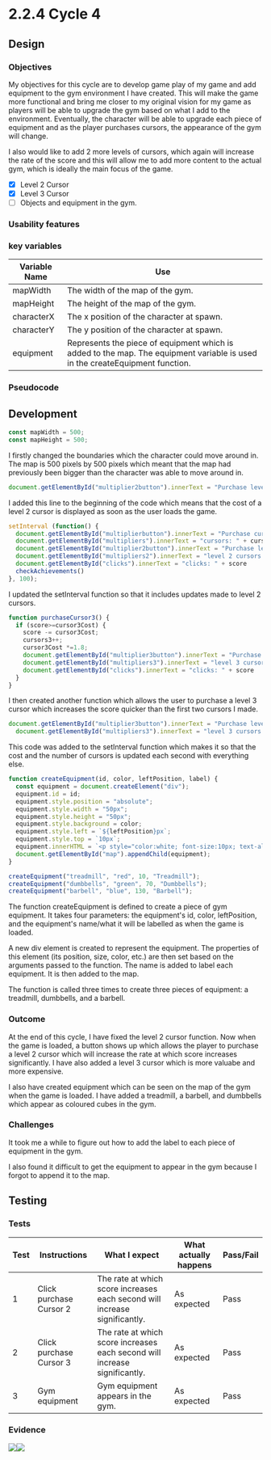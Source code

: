 # 2.2.4 Cycle 4

## Design

### Objectives

My objectives for this cycle are to develop game play of my game and add equipment to the gym environment I have created. This will make the game more functional and bring me closer to my original vision for my game as players will be able to upgrade the gym based on what I add to the environment. Eventually, the character will be able to upgrade each piece of equipment and as the player purchases cursors, the appearance of the gym will change.

I also would like to add 2 more levels of cursors, which again will increase the rate of the score and this will allow me to add more content to the actual gym, which is ideally the main focus of the game.

* [x] Level 2 Cursor
* [x] Level 3 Cursor
* [ ] Objects and equipment in the gym.

### Usability features

### key variables

| Variable Name | Use                                                                                                                          |
| ------------- | ---------------------------------------------------------------------------------------------------------------------------- |
| mapWidth      | The width of the map of the gym.                                                                                             |
| mapHeight     | The height of the map of the gym.                                                                                            |
| characterX    | The x position of the character at spawn.                                                                                    |
| characterY    | The y position of the character at spawn.                                                                                    |
| equipment     | Represents the piece of equipment which is added to the map. The equipment variable is used in the createEquipment function. |

### Pseudocode

## Development

```javascript
const mapWidth = 500;
const mapHeight = 500;
```

I firstly changed the boundaries which the character could move around in. The map is 500 pixels by 500 pixels which meant that the map had previously been bigger than the character was able to move around in.

```javascript
document.getElementById("multiplier2button").innerText = "Purchase level 2 cursor" + "[" + cursor2Cost + "]"
```

I added this line to the beginning of the code which means that the cost of a level 2 cursor is displayed as soon as the user loads the game.

```javascript
setInterval (function() {
  document.getElementById("multiplierbutton").innerText = "Purchase cursor" + "[" + cursorCost + "]"
  document.getElementById("multipliers").innerText = "cursors: " + cursors
  document.getElementById("multiplier2button").innerText = "Purchase level 2 cursor" + "[" + cursor2Cost + "]"
  document.getElementById("multipliers2").innerText = "level 2 cursors: " + cursors2;
  document.getElementById("clicks").innerText = "clicks: " + score
  checkAchievements()
}, 100);
```

I updated the setInterval function so that it includes updates made to level 2 cursors.

```javascript
function purchaseCursor3() {
  if (score>=cursor3Cost) {
    score -= cursor3Cost;
    cursors3++;
    cursor3Cost *=1.8;
    document.getElementById("multiplier3button").innerText = "Purchase level 3 cursor" + "[" + cursor3Cost + "]"
    document.getElementById("multipliers3").innerText = "level 3 cursors: " + cursors3
    document.getElementById("clicks").innerText = "clicks: " + score
  }
} 
```

I then created another function which allows the user to purchase a level 3 cursor which increases the score quicker than the first two cursors I made.

```javascript
document.getElementById("multiplier3button").innerText = "Purchase level 3 cursor" + "[" + cursor3Cost + "]"
  document.getElementById("multipliers3").innerText = "level 3 cursors: " + cursors3;
```

This code was added to the setInterval function which makes it so that the cost and the number of cursors is updated each second with everything else.

```javascript
function createEquipment(id, color, leftPosition, label) {
  const equipment = document.createElement("div");
  equipment.id = id;
  equipment.style.position = "absolute";
  equipment.style.width = "50px";
  equipment.style.height = "50px";
  equipment.style.background = color;
  equipment.style.left = `${leftPosition}px`;
  equipment.style.top = `10px`;
  equipment.innerHTML = `<p style="color:white; font-size:10px; text-align:center;">${label}</p>`;
  document.getElementById("map").appendChild(equipment);
}

createEquipment("treadmill", "red", 10, "Treadmill");
createEquipment("dumbbells", "green", 70, "Dumbbells");
createEquipment("barbell", "blue", 130, "Barbell");
```

The function createEquipment is defined to create a piece of gym equipment. It takes four parameters: the equipment's id, color, leftPosition, and the equipment's name/what it will be labelled as when the game is loaded.

A new div element is created to represent the equipment. The properties of this element (its position, size, color, etc.) are then set based on the arguments passed to the function. The name is added to label each equipment. It is then added to the map.

The function is called three times to create three pieces of equipment: a treadmill, dumbbells, and a barbell.

### Outcome

At the end of this cycle, I have fixed the level 2 cursor function. Now when the game is loaded, a button shows up which allows the player to purchase a level 2 cursor which will increase the rate at which score increases significantly. I have also added a level 3 cursor which is more valuabe and more expensive.

I also have created equipment which can be seen on the map of the gym when the game is loaded. I have added a treadmill, a barbell, and dumbbells which appear as coloured cubes in the gym.

### Challenges

It took me a while to figure out how to add the label to each piece of equipment in the gym.

I also found it difficult to get the equipment to appear in the gym because I forgot to append it to the map.

## Testing

### Tests

| Test | Instructions            | What I expect                                                              | What actually happens | Pass/Fail |
| ---- | ----------------------- | -------------------------------------------------------------------------- | --------------------- | --------- |
| 1    | Click purchase Cursor 2 | The rate at which score increases each second will increase significantly. | As expected           | Pass      |
| 2    | Click purchase Cursor 3 | The rate at which score increases each second will increase significantly. | As expected           | Pass      |
| 3    | Gym equipment           | Gym equipment appears in the gym.                                          | As expected           | Pass      |

### Evidence

![](<../.gitbook/assets/image (2) (1).png>)![](<../.gitbook/assets/image (3).png>)
